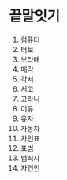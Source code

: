 # 끝말잇기

1. 컴퓨터
2. 터보
3. 보라매
4. 매각
5. 각서
6. 서고
7. 고라니
8. 이유
9. 유자
10. 자동차
11. 차인표 
12. 표범
13. 범죄자
14. 자연인